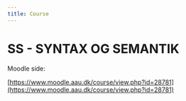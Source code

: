 ```yaml
---
title: Course
---
```


# SS - SYNTAX OG SEMANTIK

Moodle side:

[https://www.moodle.aau.dk/course/view.php?id=28781](https://www.moodle.aau.dk/course/view.php?id=28781)


